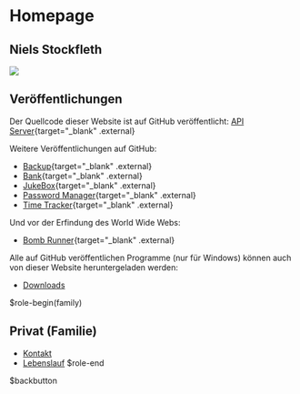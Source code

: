 ﻿# Homepage

## Niels Stockfleth

![](/images/markdown/niels-320.jpg)

## Veröffentlichungen

Der Quellcode dieser Website ist auf GitHub veröffentlicht: [API Server](https://github.com/nylssoft/MynaAPIServer){target="_blank" .external}

Weitere Veröffentlichungen auf GitHub:

- [Backup](https://github.com/nylssoft/MynaBackup){target="_blank" .external}
- [Bank](https://github.com/nylssoft/MynaBank){target="_blank" .external}
- [JukeBox](https://github.com/nylssoft/MynaJukeBox){target="_blank" .external}
- [Password Manager](https://github.com/nylssoft/MynaPasswordManager){target="_blank" .external}
- [Time Tracker](https://github.com/nylssoft/MynaTimeTracker){target="_blank" .external}

Und vor der Erfindung des World Wide Webs:
- [Bomb Runner](https://archive.org/details/Happy.Computer.N51.1988.01-Cartman/page/36/mode/2up){target="_blank" .external}

Alle auf GitHub veröffentlichen Programme (nur für Windows) können auch von dieser Website
heruntergeladen werden:
- [Downloads](/markdown?page=downloads)

$role-begin(family)
## Privat (Familie)

- [Kontakt](/markdown?page=contact)
- [Lebenslauf](/markdown?page=resume)
$role-end

$backbutton